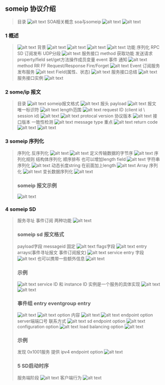 ## someip 协议介绍
> 目录
> ![alt text](image.png)
> SOA相关概念 soa与someip
> ![alt text](image-1.png)
> ![alt text](image-2.png)
### 1 概述
> ![alt text](image-3.png)
> 背景
> ![alt text](image-4.png)
> ![alt text](image-5.png)
> ![alt text](image-6.png)
> ![alt text](image-7.png)
> 功能 序列化 RPC SD 订阅发布 UDP分段
> ![alt text](image-8.png)
> 服务接口
> method 获取功能 发送请求
> property/field set/get方法操作成员变量
> event 事件 通知
> ![alt text](image-9.png)
> method RR FF
> Request/Response
> Fire/Forget
> ![alt text](image-10.png)
> Event 订阅服务 发布服务
> ![alt text](image-11.png)
> Field(属性、状态)
> ![alt text](image-12.png)
> 服务接口总结
> ![alt text](image-13.png)
> 服务接口实例
> ![alt text](image-14.png)
### 2 some/ip 报文
> 目录
> ![alt text](image-15.png)
> someip报文格式
> ![alt text](image-16.png)
> 报头 payload
> ![alt text](image-17.png)
> 报文唯一标识符
> ![alt text](image-19.png)
> length范围
> ![alt text](image-20.png)
> request ID (client id \ session id)
> ![alt text](image-21.png)
> ![alt text](image-22.png)
> protocal version 协议版本
> ![alt text](image-23.png)
> 接口版本 一致性检测
> ![alt text](image-24.png)
> message type 重点
> ![alt text](image-25.png)
> return code 
> ![alt text](image-26.png)
> ![alt text](image-27.png)

### 3 someip 序列化
> 序列化 反序列化
> ![alt text](image-28.png)
> ![alt text](image-29.png)
> 定义传输数据的字节序
> ![alt text](image-30.png)
> 序列化规则
> 结构体序列化 顺序排布 也可以增加length field
> ![alt text](image-31.png)
> 字符串序列化
> ![alt text](image-32.png)
> 动态长度string 在前面加上length
> ![alt text](image-33.png)
> Array 序列化
> ![alt text](image-34.png)
> 变长数据序列化
> ![alt text](image-35.png)
> ###  someip 报文示例
> ![alt text](image-36.png)
### 4 someip SD
> 服务寻址 事件订阅 两种功能
> ![alt text](image-37.png)
> ### someip sd 报文格式
> payload字段 messageid 固定
> ![alt text](image-38.png)
> flags字段
> ![alt text](image-39.png)
> entry arrays(事件寻址报文 事件订阅报文)
> ![alt text](image-40.png)
> service entry 字段
> ![alt text](image-41.png)
> 也可以携带一些额外信息
> ![alt text](image-42.png)
> ### 示例
> ![alt text](image-44.png)
> service ID 和 instance ID
> 实例是一个服务的具体实现
> ![alt text](image-45.png)
> ![alt text](image-46.png)
> ### 事件组 entry eventgroup entry
> ![alt text](image-47.png)
> ![alt text](image-48.png)
> option 内容
> ![alt text](image-49.png)
> ![alt text](image-50.png)
> endpoint option server端端口号 联系方式
> ![alt text](image-51.png)
> sd endpoint option
> ![alt text](image-52.png)
> configuration option
> ![alt text](image-53.png)
> load balancing option
> ![alt text](image-54.png)
> ### 示例
> 发现 0x1001服务
> 提供 ipv4 endpoint option
> ![alt text](image-55.png)
>
> ### 5 SD启动时序
> 服务端阶段
> ![alt text](image-57.png)
> 客户端行为
> ![alt text](image-58.png)